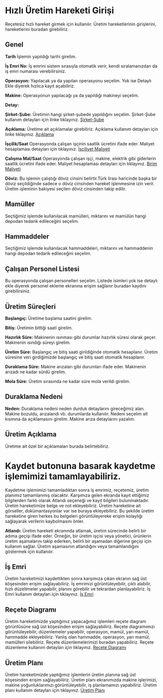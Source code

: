 
# Hızlı Üretim Hareketi Girişi

Reçetesiz hızlı hareket girmek için kullanılır.
Üretim hareketlerinin girişlerini, hareketlerini buradan girebiliriz.

## Genel 

**Tarih** İşlemin yapıldığı tarihi girelim.

**İş Emri No:** İş emrini sistem sırasıyla otomatik verir, kendi sıralamanızdan da iş emri numarası verebilirsiniz.

**Operasyon:** Yapılacak ya da yapılan operasyonu seçelim. Yok ise Detaylı Ekle diyerek hızlıca kayıt açabiliriz.

**Makine:** Operasyonun yapılacağı ya da yapıldığı makineyi seçelim. 

**Detay:**

**Şirket-Şube:** Üretimin hangi şirket-şubede yapıldığını seçelim. Şirket-Şube kullanım detayları için linke tıklayınız. [Şirket-Şube](../TemelOzellikler/SirketSubeHareket.md)

**Açıklama:** Üretime ait açıklamalar girebiliriz. Açıklama kullanım detayları için linke tıklayınız. [Açıklama](../TemelOzellikler/Aciklama.md)

**İşçilik/Saat** Operasyonda çalışan işçinin saatlik ücretini ifade eder. Maliyet hesaplaması detayları için tıklayınız. [İşçiliyet Maliyeti](../Uretim/IscilikMaliyeti.md)

**Çalışma Mal/Saat** Operasyonda çalışan işçi, makine, elektrik gibi giderlerin saatlik ücretini ifade eder. Maliyet hesaplaması detayları için tıklayınız. [Birim Maliyeti](../Uretim/BirimMaliyeti.md)

**Döviz:** Bu işlemin çalıştığı döviz cinsini belirtir.Türk lirası haricinde başka bir döviz seçildiğinde sadece o döviz cinsinden hareket işlenmesine izin verir. 
	Üretim işleminin bakiyesi seçilen döviz cinsinden takip edilir.

## Mamüller

Seçtiğimiz işlemde kullanılacak mamülleri, miktarını ve mamülün hangi depodan tedarik edileceğini seçelim.

## Hammaddeler

Seçtiğimiz işlemde kullanılacak hammaddeleri, miktarını ve hammaddenin hangi depodan tedarik edileceğini seçelim.

## Çalışan Personel Listesi

Bu operasyonda çalışan personelleri seçelim. 
Listede isimleri yok ise detaylı ekle diyerek personel ekleme ekranına erişim sağlanır buradan kaydını girebilirsiniz. 

## Üretim Süreçleri

**Başlangıç:** Üretime başlama saatini girelim.

**Bitiş:** Üretimin bittiği saati girelim.

**Hazırlık Süre:** Makinenin ısınması gibi durumlar hazırlık süresi olarak geçer. Makinenin ısındığı süreyi girelim.

**Üretim Süre:** Başlangıç ve bitiş saati girildiğinde otomatik hesaplanır. 
Üretim süresine veri girdiğimizde başlangıç ve bitiş saati otomatik hesaplanır.

**Duraklama Süre:** Makine arızaları gibi durumları ifade eder. Makinenin arızadı ne kadar sürdü girelim. 

**Mola Süre:** Üretim sırasında ne kadar süre mola verildi girelim. 

## Duraklama Nedeni

**Neden:** Duraklama nedeni neden durduk detaylarını gireceğimiz alan. Makine bozuldu, arızalandı vb. durumlarda kullanılır.
Nedeni seçelim alt kısmına da açıklamasını girelim. Makine arıza detaylarını yazalım.

## Üretim Açıklama

Üretime ait özel bir açıklamaları burada belirtebiliriz.

# Kaydet butonuna basarak kaydetme işlemimizi tamamlayabiliriz.

Kaydetme işlemimizi tamamladıktan sonra iş emrimiz, reçetemiz, üretim planımız tamamlanmış olacaktır. 
Karşımıza gelen ekranda kayıt ettiğimiz bilgilerden farklı olarak Atlandı seçeneği ve kayıt bilgileri bulunmaktadır.
Üretim hareketimize belge ve not ekleyebiliriz. Üretim hareketine ait görseller, dokümantasyonlar var ise buraya ekleyebiliriz. 
Bu şekilde üretim hareketine giren herkes bu belgeleri görüntüleyereke erişim kolaylığı sağlayarak verilerin kaybolmasını önler.

**Atlandı:** Üretim hareketi ekranında atlamak, üretim sürecinde belirli bir adıma geçişi ifade eder. 
	Örneğin, bir üretim işçisi veya yönetici, ürünlerin üretim aşamalarını takip ederken, belirli bir aşamadan diğerine geçişi için kullanım sağlar.
	Üretim aşamasının atlandığını veya tamamlandığını göstermek için kullanılır.

## İş Emri 

Üretim hareketimizi kaydettikten sonra karşımıza çıkan ekranın sağ üst köşesinden erişim sağlayabiliriz.
İş emrimizi görüntüleyebilir, çıktı alabilir, hızlı düzeltmeler yapabilir, planını görebilir ve tekrardan planlayabiliriz.
İş Emri kullanım detayları için tıklayınız. [İş Emri](../Uretim/IsEmri.md)

## Reçete Diagramı

Üretim hareketimizde yaptığımız yapacağımız işlemleri reçete diagram görüntüsüne sağ üst köşesinden erişim sağlayabiliriz.
Reçete diagramımızı görüntüleyebilir, düzenlemeler yapabilir, operasyon, mamül, yarı mamül, hammadde ekleyebiliriz. 
Yanlış olan hammadde, operasyon, yarı mamül, mamülleri silebiliriz.
Reçete düzenlemelerimizi buradan yapabiliriz.
Reçete düzenleme kullanım detayları için tıklayınız. [Recete Diagramı](../Uretim/ReceteDiagrami.md)

## Üretim Planı 

Üretim hareketimizde yaptığımız işlemlerin üretim planına sağ üst köşesinden erişim sağlayabiliriz.
Üretim planı ekranımızda makine işlerimizi, makine yoğunluklarımızı görüntüleyebilir, iş planlamamızı yapabiliriz.
Üretim planı kullanım detayları için tıklayınız. [Üretim Planı](../Uretim/Planlama.md)
